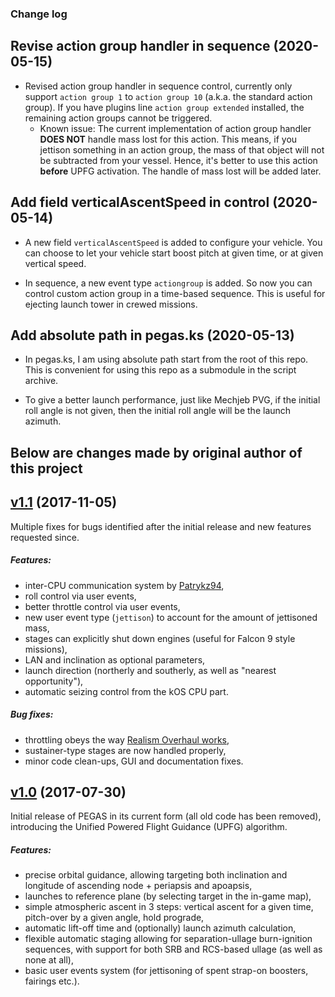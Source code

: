 ### Change log

## Revise action group handler in sequence (2020-05-15)
* Revised action group handler in sequence control, currently only support `action group 1` to `action group 10` (a.k.a. the standard action group). If you have plugins line `action group extended` installed, the remaining action groups cannot be triggered.
    * Known issue: The current implementation of action group handler **DOES NOT** handle mass lost for this action. This means, if you jettison something in an action group, the mass of that object will not be subtracted from your vessel. Hence, it's better to use this action **before** UPFG activation. The handle of mass lost will be added later.

## Add field verticalAscentSpeed in control (2020-05-14)
* A new field `verticalAscentSpeed` is added to configure your vehicle. You can choose to let your vehicle start boost pitch at given time, or at given vertical speed.

* In sequence, a new event type `actiongroup` is added. So now you can control custom action group in a time-based sequence. This is useful for ejecting launch tower in crewed missions.

## Add absolute path in pegas.ks (2020-05-13)
* In pegas.ks, I am using absolute path start from the root of this repo. This is convenient for using this repo as a submodule in the script archive.

* To give a better launch performance, just like Mechjeb PVG, if the initial roll angle is not given, then the initial roll angle will be the launch azimuth.

## Below are changes made by original author of this project

## [v1.1](https://github.com/Noiredd/PEGAS/releases/tag/v1.1) (2017-11-05)
Multiple fixes for bugs identified after the initial release and new features requested since.

##### Features:
* inter-CPU communication system by [Patrykz94](https://github.com/Patrykz94),
* roll control via user events,
* better throttle control via user events,
* new user event type (`jettison`) to account for the amount of jettisoned mass,
* stages can explicitly shut down engines (useful for Falcon 9 style missions),
* LAN and inclination as optional parameters,
* launch direction (northerly and southerly, as well as "nearest opportunity"),
* automatic seizing control from the kOS CPU part.

##### Bug fixes:
* throttling obeys the way [Realism Overhaul works](https://github.com/Noiredd/PEGAS/issues/12),
* sustainer-type stages are now handled properly,
* minor code clean-ups, GUI and documentation fixes.

## [v1.0](https://github.com/Noiredd/PEGAS/releases/tag/v1.0) (2017-07-30)

Initial release of PEGAS in its current form (all old code has been removed), introducing the Unified Powered Flight Guidance (UPFG) algorithm.

##### Features:
* precise orbital guidance, allowing targeting both inclination and longitude of ascending node + periapsis and apoapsis,
* launches to reference plane (by selecting target in the in-game map),
* simple atmospheric ascent in 3 steps: vertical ascent for a given time, pitch-over by a given angle, hold prograde,
* automatic lift-off time and (optionally) launch azimuth calculation,
* flexible automatic staging allowing for separation-ullage burn-ignition sequences, with support for both SRB and RCS-based ullage (as well as none at all),
* basic user events system (for jettisoning of spent strap-on boosters, fairings etc.).
